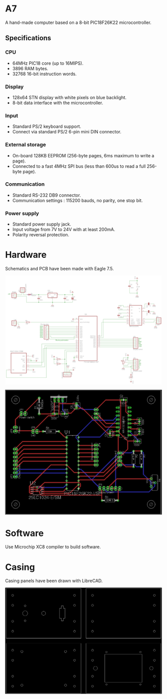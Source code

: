 # A7
A hand-made computer based on a 8-bit PIC18F26K22 microcontroller.

## Specifications

### CPU
* 64MHz PIC18 core (up to 16MIPS).
* 3896 RAM bytes.
* 32768 16-bit instruction words.

### Display
* 128x64 STN display with white pixels on blue backlight.
* 8-bit data interface with the microcontroller.

### Input
* Standard PS/2 keyboard support.
* Connect via standard PS/2 6-pin mini DIN connector.

### External storage
* On-board 128KB EEPROM (256-byte pages, 6ms maximum to write a page).
* Connected to a fast 4MHz SPI bus (less than 600us to read a full 256-byte page).

### Communication
* Standard RS-232 DB9 connector.
* Communication settings : 115200 bauds, no parity, one stop bit.

### Power supply
* Standard power supply jack.
* Input voltage from 7V to 24V with at least 200mA.
* Polarity reversal protection.

# Hardware
Schematics and PCB have been made with Eagle 7.5.  

![Mother board schematics](https://github.com/RICCIARDI-Adrien/A7/blob/master/Hardware/Mother_Board_Schematics.png)

![Mother board PCB](https://github.com/RICCIARDI-Adrien/A7/blob/master/Hardware/Mother_Board_PCB.png)

# Software
Use Microchip XC8 compiler to build software.

# Casing
Casing panels have been drawn with LibreCAD.

![Casing panels](https://github.com/RICCIARDI-Adrien/A7/blob/master/Resources/Casing/All_Panels.png)
